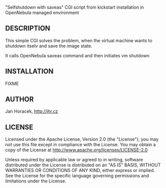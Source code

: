 
"Selfshutdown with saveas" CGI script from kickstart installation in OpenNebula managed environment

## DESCRIPTION

This simple CGI solves the problem, when the virtual machine wants
to shutdown itselv and save the image state.

It calls OpenNebula saveas command and then initiates vm shutdown

## INSTALLATION

FIXME

## AUTHOR

Jan Horacek, http://jhr.cz

## LICENSE

Licensed under the Apache License, Version 2.0 (the "License"); you may
not use this file except in compliance with the License. You may obtain
a copy of the License at http://www.apache.org/licenses/LICENSE-2.0

Unless required by applicable law or agreed to in writing, software
distributed under the License is distributed on an "AS IS" BASIS,
WITHOUT WARRANTIES OR CONDITIONS OF ANY KIND, either express or implied.
See the License for the specific language governing permissions and
limitations under the License.
